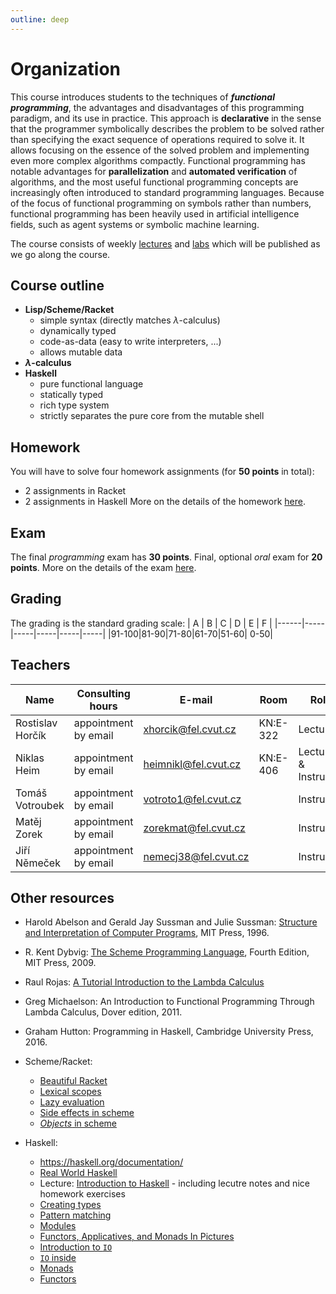 ```yaml
---
outline: deep
---
```

# Organization

This course introduces students to the techniques of _**functional programming**_, the advantages
and disadvantages of this programming paradigm, and its use in practice.
This approach is **declarative** in the sense that the programmer symbolically describes the problem to be solved
rather than specifying the exact sequence of operations required to solve it. It allows focusing on
the essence of the solved problem and implementing even more complex algorithms compactly.
Functional programming has notable advantages for **parallelization** and **automated verification**
of algorithms, and the most useful functional programming concepts are increasingly often introduced
to standard programming languages. Because of the focus of functional programming on symbols rather
than numbers, functional programming has been heavily used in artificial intelligence fields, such
as agent systems or symbolic machine learning.

The course consists of weekly [lectures](lectures/) and [labs](labs/) which will be published
as we go along the course.

## Course outline

* **Lisp/Scheme/Racket**
    * simple syntax (directly matches $\lambda$-calculus)
    * dynamically typed
    * code-as-data (easy to write interpreters, ...)
    * allows mutable data
* **$\lambda$-calculus**
* **Haskell**
    * pure functional language
    * statically typed
    * rich type system
    * strictly separates the pure core from the mutable shell

## Homework

You will have to solve four homework assignments (for **50 points** in total):
* 2 assignments in Racket
* 2 assignments in Haskell
More on the details of the homework [here](homework/).

## Exam
The final *programming* exam has **30 points**.
Final, optional *oral* exam for **20 points**.
More on the details of the exam [here](exams/).

## Grading
The grading is the standard grading scale:
|  A   |  B  |  C  |  D  |  E  |  F  |
|------|-----|-----|-----|-----|-----|
|91-100|81-90|71-80|61-70|51-60| 0-50|


## Teachers

| Name             | Consulting hours     | E-mail                 | Room    | Role                 |
|------------------|----------------------|------------------------|---------|----------------------|
| Rostislav Horčík | appointment by email | <xhorcik@fel.cvut.cz>  | KN:E-322| Lecturer             |
| Niklas Heim      | appointment by email | <heimnikl@fel.cvut.cz> | KN:E-406| Lecturer & Instructor|
| Tomáš Votroubek  | appointment by email | <votroto1@fel.cvut.cz> |         | Instructor           |
| Matěj Zorek      | appointment by email | <zorekmat@fel.cvut.cz> |         | Instructor           |
| Jiří Němeček     | appointment by email | <nemecj38@fel.cvut.cz> |         | Instructor           |


## Other resources

* Harold Abelson and Gerald Jay Sussman and Julie Sussman: [Structure and Interpretation of Computer
  Programs](https://mitpress.mit.edu/sites/default/files/sicp/full-text/book/book.html), MIT Press,
  1996. 

* R. Kent Dybvig: [The Scheme Programming Language](https://www.scheme.com/tspl4/), Fourth Edition, MIT Press, 2009.

* Raul Rojas: [A Tutorial Introduction to the Lambda Calculus](http://www.inf.fu-berlin.de/lehre/WS03/alpi/lambda.pdf)

* Greg Michaelson: An Introduction to Functional Programming Through Lambda Calculus, Dover edition, 2011. 

* Graham Hutton: Programming in Haskell, Cambridge University Press, 2016.


* Scheme/Racket:
    * [Beautiful Racket](https://beautifulracket.com/)
    * [Lexical scopes](https://docs.racket-lang.org/guide/eval.html)
    * [Lazy evaluation](https://sites.ualberta.ca/~jhoover/325/CourseNotes/section/Scheme_3.htm )
    * [Side effects in scheme](https://courses.cs.washington.edu/courses/cse341/05au/lectures/scheme-side-effects.html)
    * [*Objects* in scheme](http://sarabander.github.io/sicp/html/3_002e1.xhtml)

* Haskell:
    * https://haskell.org/documentation/
    * [Real World Haskell](https://book.realworldhaskell.org/)
    * Lecture: [Introduction to Haskell](https://www.cis.upenn.edu/~cis1940/spring13/) - including
        lecutre notes and nice homework exercises
    * [Creating types](http://learnyouahaskell.com/making-our-own-types-and-typeclasses)
    * [Pattern matching](https://www.haskell.org/tutorial/patterns.html)
    * [Modules](https://www.haskell.org/tutorial/modules.html)
    * [Functors, Applicatives, and Monads In Pictures](https://adit.io/posts/2013-04-17-functors,_applicatives,_and_monads_in_pictures.html)
    * [Introduction to `IO`](https://wiki.haskell.org/Introduction_to_IO)
    * [`IO` inside](https://wiki.haskell.org/IO_inside)
    * [Monads](https://www.schoolofhaskell.com/user/bartosz/basics-of-haskell/10_Error_Handling)
    * [Functors](http://learnyouahaskell.com/functors-applicative-functors-and-monoids)



<!--
broken links
* Streams: https://mitpress.mit.edu/sites/default/files/sicp/full-text/book/book-Z-H-24.html
-->


